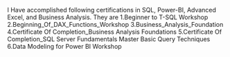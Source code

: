 I Have accomplished following certifications in SQL, Power-BI, Advanced Excel, and Business Analysis.
They are
1.Beginner to T-SQL Workshop 
2.Beginning_Of_DAX_Functions_Workshop
3.Business_Analysis_Foundation
4.Certificate Of Completion_Business Analysis Foundations
5.Certificate Of Completion_SQL Server Fundamentals Master Basic Query Techniques
6.Data Modeling for Power BI Workshop
